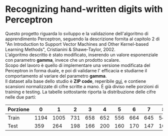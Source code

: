 # Recognizing hand-written digits with Perceptron
Questo progetto riguarda lo sviluppo e la validazione dell'algoritmo di apprendimento
Perceptron, seguendo la descrizione fornita al capitolo 2 di "An Introduction to Support Vector 
Machines and Other Kernel-based Learning Methods", Cristianini & Shawe-Taylor, 2002. <br>
L'algoritmo descritto è stato modificato, inserendo un valore esponenziale con parametro **gamma**, invece 
che un prodotto scalare. <br>
Scopo del lavoro è quello di implementare una versione modificata del Perceptron in forma duale, e poi di validarne l'
efficacia e studiarne il comportamento al variare del parametro **gamma**. <br>
Il dataset alla base dello studio è **ZIP code**, reperibile [qui](http://web.stanford.edu/~hastie/ElemStatLearn/), e 
contiene scansioni normalizzate di cifre scritte a mano. È già diviso nelle porzioni di training e testing.
La tabelle sottostante riporta la distribuzione delle cifre nelle due parti: <br>

Porzione | 0 | 1 | 2 | 3 | 4 | 5 | 6 | 7 | 8 | 9 | Totale
--- | --- | --- | --- | --- | --- | --- | --- | --- | --- | --- | ---
Train | 1194 | 1005 | 731 | 658 | 652 | 556 | 664 | 645 | 542 | 644 | 7291
Test | 359 | 264 | 198 | 166 | 200 | 160 | 170 | 147 | 166 | 177 | 2007

